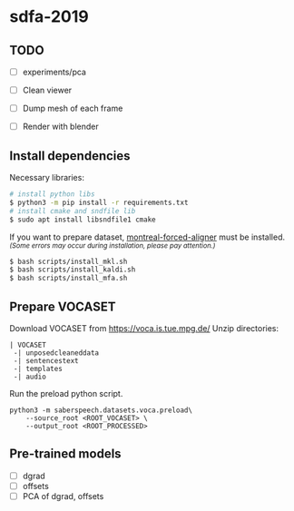 # sdfa-2019

## TODO
- [ ] experiments/pca
- [ ] Clean viewer
- [ ] Dump mesh of each frame
- [ ] Render with blender


## Install dependencies
Necessary libraries:
```bash
# install python libs
$ python3 -m pip install -r requirements.txt
# install cmake and sndfile lib
$ sudo apt install libsndfile1 cmake
```
If you want to prepare dataset, [montreal-forced-aligner](https://montreal-forced-aligner.readthedocs.io/) must be installed. <small>*(Some errors may occur during installation, please pay attention.)*</small>
```bash
$ bash scripts/install_mkl.sh
$ bash scripts/install_kaldi.sh
$ bash scripts/install_mfa.sh
```


## Prepare VOCASET
Download VOCASET from https://voca.is.tue.mpg.de/
Unzip directories:
```
| VOCASET
 -| unposedcleaneddata
 -| sentencestext
 -| templates
 -| audio
```
Run the preload python script.
```
python3 -m saberspeech.datasets.voca.preload\
    --source_root <ROOT_VOCASET> \
    --output_root <ROOT_PROCESSED>
```

## Pre-trained models
- [ ] dgrad
- [ ] offsets
- [ ] PCA of dgrad, offsets

